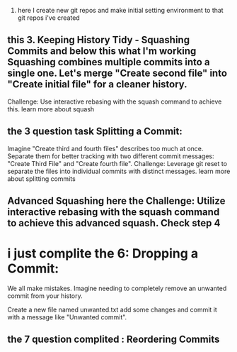 1. here I create new git repos and make initial setting environment to that git repos i've created 

## this 3. Keeping History Tidy - Squashing Commits and below this what I'm working Squashing combines multiple commits into a single one. Let's merge "Create second file" into "Create initial file" for a cleaner history.
Challenge: Use interactive rebasing with the squash command to achieve this. learn more about squash

## the 3 question task Splitting a Commit:

Imagine "Create third and fourth files" describes too much at once. Separate them for better tracking with two different commit messages: "Create Third File" and "Create fourth file".
Challenge: Leverage git reset to separate the files into individual commits with distinct messages. learn more about splitting commits

## Advanced Squashing here the Challenge: Utilize interactive rebasing with the squash command to achieve this advanced squash. Check step 4

# i just complite the 6: Dropping a Commit:

We all make mistakes. Imagine needing to completely remove an unwanted commit from your history.

Create a new file named unwanted.txt add some changes and commit it with a message like "Unwanted commit".

## the 7 question complited : Reordering Commits
